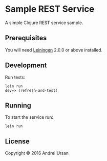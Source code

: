 # Sample REST Service

A simple Clojure REST service sample.

## Prerequisites

You will need [Leiningen][] 2.0.0 or above installed.

[leiningen]: https://github.com/technomancy/leiningen

## Development

Run tests:

    lein run
    dev=> (refresh-and-test)


## Running

To start the service run:

    lein run

## License

Copyright © 2016 Andrei Ursan
